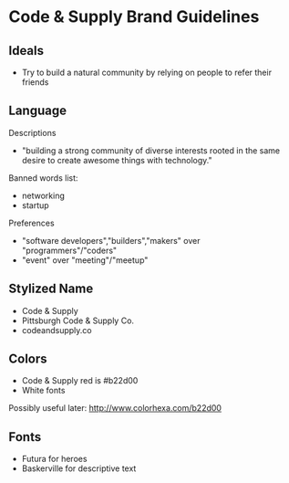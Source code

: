 # Code & Supply Brand Guidelines

## Ideals

- Try to build a natural community by relying on people to refer their friends

## Language

Descriptions

- "building a strong community of diverse interests rooted in the same desire to create awesome things with technology."

Banned words list:

- networking
- startup

Preferences

- "software developers","builders","makers" over "programmers"/"coders"
- "event" over "meeting"/"meetup"

## Stylized Name

  - Code & Supply
  - Pittsburgh Code & Supply Co.
  - codeandsupply.co

## Colors

  - Code & Supply red is #b22d00
  - White fonts

Possibly useful later: http://www.colorhexa.com/b22d00

## Fonts

  - Futura for heroes
  - Baskerville for descriptive text
